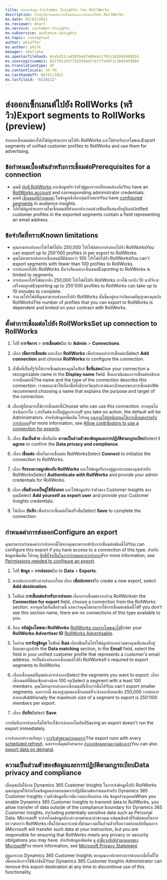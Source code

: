 ```yaml
---
title: ส่งออกข้อมูล Customer Insights ไปยัง RollWorks
description: เรียนรู้วิธีกำหนดค่าการเชื่อมต่อและการส่งออกไปยัง RollWorks
ms.date: 03/03/2021
ms.reviewer: mhart
ms.service: customer-insights
ms.subservice: audience-insights
ms.topic: conceptual
author: pkieffer
ms.author: philk
manager: shellyha
ms.openlocfilehash: dce5d51ca4587b4d7a0644cc701c1826854882b5
ms.sourcegitcommit: 831765a55775d358447cb7ffa56f2c3b85459084
ms.translationtype: HT
ms.contentlocale: th-TH
ms.lasthandoff: 06/01/2021
ms.locfileid: "6124112"
---
```

# <a name="export-segments-to-rollworks-preview"></a><span data-ttu-id="33e96-103">ส่งออกเซ็กเมนต์ไปยัง RollWorks (พรีวิว)</span><span class="sxs-lookup"><span data-stu-id="33e96-103">Export segments to RollWorks (preview)</span></span>

<span data-ttu-id="33e96-104">ส่งออกเซ็กเมนต์ของโปรไฟล์ลูกค้าแบบรวมไปยัง RollWorks และใช้สำหรับการโฆษณา</span><span class="sxs-lookup"><span data-stu-id="33e96-104">Export segments of unified customer profiles to RollWorks and use them for advertising.</span></span> 

## <a name="prerequisites-for-a-connection"></a><span data-ttu-id="33e96-105">ข้อกำหนดเบื้องต้นสำหรับการเชื่อมต่อ</span><span class="sxs-lookup"><span data-stu-id="33e96-105">Prerequisites for a connection</span></span>

-   <span data-ttu-id="33e96-106">คุณมี [บัญชี RollWorks](https://www.rollworks.com/) และข้อมูลประจำตัวผู้ดูแลระบบที่สอดคล้องกัน</span><span class="sxs-lookup"><span data-stu-id="33e96-106">You have an [RollWorks account](https://www.rollworks.com/) and corresponding administrator credentials.</span></span>
-   <span data-ttu-id="33e96-107">คุณมี [เซ็กเมนต์ที่กำหนดค่า](segments.md) ในข้อมูลเชิงลึกกลุ่มเป้าหมาย</span><span class="sxs-lookup"><span data-stu-id="33e96-107">You have [configured segments](segments.md) in audience insights.</span></span>
-   <span data-ttu-id="33e96-108">โปรไฟล์ลูกค้าแบบรวมในเซ็กเมนต์ที่ส่งออกประกอบด้วยฟิลด์ที่แสดงที่อยู่อีเมล</span><span class="sxs-lookup"><span data-stu-id="33e96-108">Unified customer profiles in the exported segments contain a field representing an email address.</span></span>

## <a name="known-limitations"></a><span data-ttu-id="33e96-109">ข้อจำกัดที่ทราบ</span><span class="sxs-lookup"><span data-stu-id="33e96-109">Known limitations</span></span>

- <span data-ttu-id="33e96-110">คุณสามารถส่งออกโปรไฟล์ได้ถึง 250,000 โปรไฟล์ต่อการส่งออกไปยัง RollWorks</span><span class="sxs-lookup"><span data-stu-id="33e96-110">You can export up to 250'000 profiles in per export to RollWorks.</span></span>
- <span data-ttu-id="33e96-111">คุณไม่สามารถส่งออกเซ็กเมนต์ที่มีน้อยกว่า 100 โปรไฟล์ไปยัง RollWorks</span><span class="sxs-lookup"><span data-stu-id="33e96-111">You can't export segments with fewer than 100 profiles to RollWorks.</span></span> 
- <span data-ttu-id="33e96-112">การส่งออกไปยัง RollWorks นั้นจำกัดเฉพาะเซ็กเมนต์</span><span class="sxs-lookup"><span data-stu-id="33e96-112">Exporting to RollWorks is limited to segments.</span></span>
- <span data-ttu-id="33e96-113">การส่งออกโปรไฟล์มากถึง 250,000 โปรไฟล์ไปยัง RollWorks อาจใช้เวลาถึง 10 นาทีจึงจะเสร็จสมบูรณ์</span><span class="sxs-lookup"><span data-stu-id="33e96-113">Exporting up to 250'000 profiles to RollWorks can take up to 10 minutes to complete.</span></span> 
- <span data-ttu-id="33e96-114">จำนวนโปรไฟล์ที่คุณสามารถส่งออกไปยัง RollWorks นั้นขึ้นอยู่และจำกัดตามสัญญาของคุณกับ RollWorks</span><span class="sxs-lookup"><span data-stu-id="33e96-114">The number of profiles that you can export to RollWorks is dependent and limited on your contract with RollWorks.</span></span>

## <a name="set-up-connection-to-rollworks"></a><span data-ttu-id="33e96-115">ตั้งค่าการเชื่อมต่อไปยัง RollWorks</span><span class="sxs-lookup"><span data-stu-id="33e96-115">Set up connection to RollWorks</span></span>

1. <span data-ttu-id="33e96-116">ไปที่ **การจัดการ** > **การเชื่อมต่อ**</span><span class="sxs-lookup"><span data-stu-id="33e96-116">Go to **Admin** > **Connections**.</span></span>

1. <span data-ttu-id="33e96-117">เลือก **เพิ่มการเชื่อมต่อ** และเลือก **RollWorks** เพื่อกำหนดค่าการเชื่อมต่อ</span><span class="sxs-lookup"><span data-stu-id="33e96-117">Select **Add connection** and choose **RollWorks** to configure the connection.</span></span>

1. <span data-ttu-id="33e96-118">ตั้งชื่อที่เป็นที่รู้จักให้การเชื่อมต่อของคุณในฟิลด์ **ชื่อที่แสดง**</span><span class="sxs-lookup"><span data-stu-id="33e96-118">Give your connection a recognizable name in the **Display name** field.</span></span> <span data-ttu-id="33e96-119">ชื่อและชนิดของการเชื่อมต่ออธิบายการเชื่อมต่อนี้</span><span class="sxs-lookup"><span data-stu-id="33e96-119">The name and the type of the connection describe this connection.</span></span> <span data-ttu-id="33e96-120">เราขอแนะนำให้เลือกชื่อที่อธิบายวัตถุประสงค์และเป้าหมายของการเชื่อมต่อ</span><span class="sxs-lookup"><span data-stu-id="33e96-120">We recommend choosing a name that explains the purpose and target of the connection.</span></span>

1. <span data-ttu-id="33e96-121">เลือกผู้ที่สามารถใช้การเชื่อมต่อนี้</span><span class="sxs-lookup"><span data-stu-id="33e96-121">Choose who can use this connection.</span></span> <span data-ttu-id="33e96-122">หากคุณไม่ดำเนินการใด ๆ ค่าเริ่มต้นจะเป็นผู้ดูแลระบบ</span><span class="sxs-lookup"><span data-stu-id="33e96-122">If you take no action, the default will be Administrators.</span></span> <span data-ttu-id="33e96-123">สำหรับข้อมูลเพิ่มเติม โปรดดู [อนุญาตให้ผู้สนับสนุนใช้การเชื่อมต่อสำหรับการส่งออก](connections.md#allow-contributors-to-use-a-connection-for-exports)</span><span class="sxs-lookup"><span data-stu-id="33e96-123">For more information, see [Allow contributors to use a connection for exports](connections.md#allow-contributors-to-use-a-connection-for-exports).</span></span>

1. <span data-ttu-id="33e96-124">เลือก **ฉันเห็นด้วย** เพื่อยืนยัน **ความเป็นส่วนตัวของข้อมูลและการปฏิบัติตามกฎระเบียบ**</span><span class="sxs-lookup"><span data-stu-id="33e96-124">Select **I agree** to confirm the **Data privacy and compliance**.</span></span>

1. <span data-ttu-id="33e96-125">เลือก **เชื่อมต่อ** เพื่อเริ่มการเชื่อมต่อ RollWorks</span><span class="sxs-lookup"><span data-stu-id="33e96-125">Select **Connect** to initialize the connection to RollWorks.</span></span>

1. <span data-ttu-id="33e96-126">เลือก **รับรองความถูกต้องกับ RollWorks** และให้ข้อมูลรับรองผู้ดูแลระบบของคุณสำหรับ RollWorks</span><span class="sxs-lookup"><span data-stu-id="33e96-126">Select **Authenticate with RollWorks** and provide your admin credentials for RollWorks.</span></span>

1. <span data-ttu-id="33e96-127">เลือก **เพิ่มตัวเองเป็นผู้ใช้ที่ส่งออก** และให้ข้อมูลประจำตัวของ Customer Insights ของคุณ</span><span class="sxs-lookup"><span data-stu-id="33e96-127">Select **Add yourself as export user** and provide your Customer Insights credentials.</span></span>

1. <span data-ttu-id="33e96-128">ให้เลือก **บันทึก** เพื่อทำการเชื่อมต่อให้เสร็จสิ้น</span><span class="sxs-lookup"><span data-stu-id="33e96-128">Select **Save** to complete the connection.</span></span>

## <a name="configure-an-export"></a><span data-ttu-id="33e96-129">กำหนดค่าการส่งออก</span><span class="sxs-lookup"><span data-stu-id="33e96-129">Configure an export</span></span>

<span data-ttu-id="33e96-130">คุณสามารถกำหนดค่าการส่งออกนี้ได้หากคุณสามารถเข้าถึงการเชื่อมต่อชนิดนี้ได้</span><span class="sxs-lookup"><span data-stu-id="33e96-130">You can configure this export if you have access to a connection of this type.</span></span> <span data-ttu-id="33e96-131">สำหรับข้อมูลเพิ่มเติม โปรดดู [สิทธิ์ที่จำเป็นในการกำหนดค่าการส่งออก](export-destinations.md#set-up-a-new-export)</span><span class="sxs-lookup"><span data-stu-id="33e96-131">For more information, see [Permissions needed to configure an export](export-destinations.md#set-up-a-new-export).</span></span>

1. <span data-ttu-id="33e96-132">ไปที่ **ข้อมูล** > **การส่งออก**</span><span class="sxs-lookup"><span data-stu-id="33e96-132">Go to **Data** > **Exports**.</span></span>

1. <span data-ttu-id="33e96-133">หากต้องการสร้างการส่งออกใหม่ เลือก **เพิ่มปลายทาง**</span><span class="sxs-lookup"><span data-stu-id="33e96-133">To create a new export, select **Add destination**.</span></span>

1. <span data-ttu-id="33e96-134">ในฟิลด์ **การเชื่อมต่อสำหรับการส่งออก** เลือกการเชื่อมต่อจากส่วน RollWorks</span><span class="sxs-lookup"><span data-stu-id="33e96-134">In the **Connection for export** field, choose a connection from the RollWorks section.</span></span> <span data-ttu-id="33e96-135">หากคุณไม่เห็นชื่อส่วนนี้ แสดงว่าคุณไม่สามารถใช้การเชื่อมต่อชนิดนี้ได้</span><span class="sxs-lookup"><span data-stu-id="33e96-135">If you don't see this section name, there are no connections of this type available to you.</span></span>

1. <span data-ttu-id="33e96-136">ป้อน **รหัสผู้ลงโฆษณา RollWorks** [RollWorks สามารถโฆษณาได้](https://help.adroll.com/hc/articles/212011838-Advertiser-Profiles)</span><span class="sxs-lookup"><span data-stu-id="33e96-136">Enter your **RollWorks Advertiser ID** [RollWorks Advertisable](https://help.adroll.com/hc/articles/212011838-Advertiser-Profiles).</span></span>

3. <span data-ttu-id="33e96-137">ในส่วน **การจับคู่ข้อมูล** ในฟิลด์ **อีเมล** เลือกฟิลด์ในโปรไฟล์ลูกค้าแบบรวมของคุณที่แสดงที่อยู่อีเมลของลูกค้า</span><span class="sxs-lookup"><span data-stu-id="33e96-137">In the **Data matching** section, in the **Email** field, select the field in your unified customer profile that represents a customer's email address.</span></span> <span data-ttu-id="33e96-138">จำเป็นต้องส่งออกเซ็กเมนต์ไปยัง RollWorks</span><span class="sxs-lookup"><span data-stu-id="33e96-138">It's required to export segments to RollWorks.</span></span>

1. <span data-ttu-id="33e96-139">เลือกเซ็กเมนต์ที่คุณต้องการส่งออก</span><span class="sxs-lookup"><span data-stu-id="33e96-139">Select the segments you want to export.</span></span> <span data-ttu-id="33e96-140">เลือกเซ็กเมนต์ที่มีสมาชิกอย่างน้อย 100 คน</span><span class="sxs-lookup"><span data-stu-id="33e96-140">Select a segment with a least 100 members.</span></span> <span data-ttu-id="33e96-141">คุณไม่สามารถส่งออกเซ็กเมนต์ที่เล็กกว่านั้นได้</span><span class="sxs-lookup"><span data-stu-id="33e96-141">You can't export smaller segments.</span></span> <span data-ttu-id="33e96-142">นอกจากนี้ ขนาดสูงสุดของเซ็กเมนต์ที่จะส่งออกคือสมาชิก 250,000 รายต่อการส่งออก</span><span class="sxs-lookup"><span data-stu-id="33e96-142">Additionally the maximum size of a segment to export is 250'000 members per export.</span></span> 

1. <span data-ttu-id="33e96-143">เลือก **บันทึก**</span><span class="sxs-lookup"><span data-stu-id="33e96-143">Select **Save**.</span></span>

<span data-ttu-id="33e96-144">การบันทึกการส่งออกไม่ได้เรียกใช้การส่งออกในทันที</span><span class="sxs-lookup"><span data-stu-id="33e96-144">Saving an export doesn't run the export immediately.</span></span>

<span data-ttu-id="33e96-145">การส่งออกทำงานกับทุก ๆ [การรีเฟรชตามกำหนดการ](system.md#schedule-tab)</span><span class="sxs-lookup"><span data-stu-id="33e96-145">The export runs with every [scheduled refresh](system.md#schedule-tab).</span></span> <span data-ttu-id="33e96-146">นอกจากนี้คุณยังสามารถ [ส่งออกข้อมูลตามความต้องการ](export-destinations.md#run-exports-on-demand)</span><span class="sxs-lookup"><span data-stu-id="33e96-146">You can also [export data on demand](export-destinations.md#run-exports-on-demand).</span></span> 


## <a name="data-privacy-and-compliance"></a><span data-ttu-id="33e96-147">ความเป็นส่วนตัวของข้อมูลและการปฏิบัติตามกฎระเบียบ</span><span class="sxs-lookup"><span data-stu-id="33e96-147">Data privacy and compliance</span></span>

<span data-ttu-id="33e96-148">เมื่อคุณเปิดใช้งาน Dynamics 365 Customer Insights ในการส่งข้อมูลไปยัง RollWorks คุณอนุญาตให้ถ่ายโอนข้อมูลนอกขอบเขตการปฏิบัติตามข้อกำหนดสำหรับ Dynamics 365 Customer Insights รวมถึงข้อมูลที่อาจมีความละเอียดอ่อน เช่น ข้อมูลส่วนบุคคล</span><span class="sxs-lookup"><span data-stu-id="33e96-148">When you enable Dynamics 365 Customer Insights to transmit data to RollWorks, you allow transfer of data outside of the compliance boundary for Dynamics 365 Customer Insights, including potentially sensitive data such as Personal Data.</span></span> <span data-ttu-id="33e96-149">Microsoft จะถ่ายโอนข้อมูลดังกล่าวตามคำแนะนำของคุณ แต่คุณมีหน้าที่รับผิดชอบในการตรวจสอบว่า RollWorks เป็นไปตามภาระหน้าที่ด้านความเป็นส่วนตัวหรือความปลอดภัยที่คุณอาจมี</span><span class="sxs-lookup"><span data-stu-id="33e96-149">Microsoft will transfer such data at your instruction, but you are responsible for ensuring that RollWorks meets any privacy or security obligations you may have.</span></span> <span data-ttu-id="33e96-150">สำหรับข้อมูลเพิ่มเติม ดู [คำชี้แจงสิทธิส่วนบุคคลของ Microsoft](https://go.microsoft.com/fwlink/?linkid=396732)</span><span class="sxs-lookup"><span data-stu-id="33e96-150">For more information, see [Microsoft Privacy Statement](https://go.microsoft.com/fwlink/?linkid=396732).</span></span>

<span data-ttu-id="33e96-151">ผู้ดูแลระบบ Dynamics 365 Customer Insights ของคุณเอาปลายทางการส่งออกเมื่อใดก็ได้เพื่อยกเลิกการใช้ฟังก์ชันนี้</span><span class="sxs-lookup"><span data-stu-id="33e96-151">Your Dynamics 365 Customer Insights Administrator can remove this export destination at any time to discontinue use of this functionality.</span></span>
